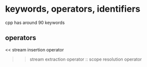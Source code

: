 # keywords, operators, identifiers
cpp has around 90 keywords


## operators
<< stream insertion operator
>> stream extraction operator
:: scope resolution operator
